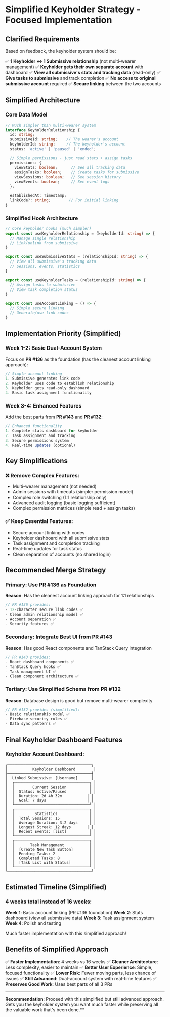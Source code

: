 # Simplified Keyholder Strategy - Focused Implementation

## Clarified Requirements

Based on feedback, the keyholder system should be:

✅ **1 Keyholder ↔ 1 Submissive relationship** (not multi-wearer management)
✅ **Keyholder gets their own separate account** with dashboard
✅ **View all submissive's stats and tracking data** (read-only)
✅ **Give tasks to submissive** and track completion
✅ **No access to original submissive account** required
✅ **Secure linking** between the two accounts

## Simplified Architecture

### Core Data Model
```typescript
// Much simpler than multi-wearer system
interface KeyholderRelationship {
  id: string;
  submissiveId: string;    // The wearer's account
  keyholderId: string;     // The keyholder's account
  status: 'active' | 'paused' | 'ended';

  // Simple permissions - just read stats + assign tasks
  permissions: {
    viewStats: boolean;      // See all tracking data
    assignTasks: boolean;    // Create tasks for submissive
    viewSessions: boolean;   // See session history
    viewEvents: boolean;     // See event logs
  };

  establishedAt: Timestamp;
  linkCode?: string;        // For initial linking
}
```

### Simplified Hook Architecture
```typescript
// Core keyholder hooks (much simpler)
export const useKeyholderRelationship = (keyholderId: string) => {
  // Manage single relationship
  // Link/unlink from submissive
}

export const useSubmissiveStats = (relationshipId: string) => {
  // View all submissive's tracking data
  // Sessions, events, statistics
}

export const useKeyholderTasks = (relationshipId: string) => {
  // Assign tasks to submissive
  // View task completion status
}

export const useAccountLinking = () => {
  // Simple secure linking
  // Generate/use link codes
}
```

## Implementation Priority (Simplified)

### Week 1-2: Basic Dual-Account System
Focus on **PR #136** as the foundation (has the cleanest account linking approach):

```typescript
// Simple account linking
1. Submissive generates link code
2. Keyholder uses code to establish relationship
3. Keyholder gets read-only dashboard
4. Basic task assignment functionality
```

### Week 3-4: Enhanced Features
Add the best parts from **PR #143** and **PR #132**:

```typescript
// Enhanced functionality
1. Complete stats dashboard for keyholder
2. Task assignment and tracking
3. Secure permissions system
4. Real-time updates (optional)
```

## Key Simplifications

### ❌ Remove Complex Features:
- Multi-wearer management (not needed)
- Admin sessions with timeouts (simpler permission model)
- Complex role switching (1:1 relationship only)
- Advanced audit logging (basic logging sufficient)
- Complex permission matrices (simple read + assign tasks)

### ✅ Keep Essential Features:
- Secure account linking with codes
- Keyholder dashboard with all submissive stats
- Task assignment and completion tracking
- Real-time updates for task status
- Clean separation of accounts (no shared login)

## Recommended Merge Strategy

### Primary: Use PR #136 as Foundation
**Reason**: Has the cleanest account linking approach for 1:1 relationships

```typescript
// PR #136 provides:
- 12-character secure link codes ✅
- Clean admin relationship model ✅
- Account separation ✅
- Security features ✅
```

### Secondary: Integrate Best UI from PR #143
**Reason**: Has good React components and TanStack Query integration

```typescript
// PR #143 provides:
- React dashboard components ✅
- TanStack Query hooks ✅
- Task management UI ✅
- Clean component architecture ✅
```

### Tertiary: Use Simplified Schema from PR #132
**Reason**: Database design is good but remove multi-wearer complexity

```typescript
// PR #132 provides (simplified):
- Basic relationship model ✅
- Firebase security rules ✅
- Data sync patterns ✅
```

## Final Keyholder Dashboard Features

### Keyholder Account Dashboard:
```
┌─────────────────────────────────────┐
│           Keyholder Dashboard        │
├─────────────────────────────────────┤
│  Linked Submissive: [Username]      │
│  ┌─────────────────────────────────┐ │
│  │        Current Session          │ │
│  │  Status: Active/Paused          │ │
│  │  Duration: 2d 4h 32m           │ │
│  │  Goal: 7 days                  │ │
│  └─────────────────────────────────┘ │
│  ┌─────────────────────────────────┐ │
│  │         Statistics              │ │
│  │  Total Sessions: 15             │ │
│  │  Average Duration: 3.2 days     │ │
│  │  Longest Streak: 12 days       │ │
│  │  Recent Events: [list]          │ │
│  └─────────────────────────────────┘ │
│  ┌─────────────────────────────────┐ │
│  │       Task Management           │ │
│  │  [Create New Task Button]       │ │
│  │  Pending Tasks: 2               │ │
│  │  Completed Tasks: 8             │ │
│  │  [Task List with Status]        │ │
│  └─────────────────────────────────┘ │
└─────────────────────────────────────┘
```

## Estimated Timeline (Simplified)

### 4 weeks total instead of 16 weeks:

**Week 1**: Basic account linking (PR #136 foundation)
**Week 2**: Stats dashboard (view all submissive data)
**Week 3**: Task assignment system
**Week 4**: Polish and testing

Much faster implementation with this simplified approach!

## Benefits of Simplified Approach

✅ **Faster Implementation**: 4 weeks vs 16 weeks
✅ **Cleaner Architecture**: Less complexity, easier to maintain
✅ **Better User Experience**: Simple, focused functionality
✅ **Lower Risk**: Fewer moving parts, less chance of issues
✅ **Still Advanced**: Dual-account system with real-time features
✅ **Preserves Good Work**: Uses best parts of all 3 PRs

---

**Recommendation**: Proceed with this simplified but still advanced approach. Gets you the keyholder system you want much faster while preserving all the valuable work that's been done.**